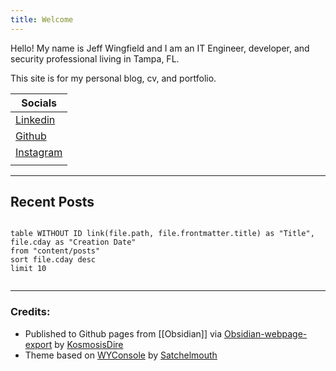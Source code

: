 ```yaml
---
title: Welcome
---
```

Hello! My name is Jeff Wingfield and I am an IT Engineer, developer, and security professional living in Tampa, FL.

This site is for my personal blog, cv, and portfolio.

| Socials                                                              |
| -------------------------------------------------------------------- |
| [Linkedin](https://www.linkedin.com/in/jeffrey-wingfield-a8a2b9155/) |
| [Github](https://github.com/wingfieldjeff)                           |
| [Instagram](https://www.instagram.com/wingfieldjeffmakes/)           |
|                                                                      |

---
## Recent Posts
```dataview

table WITHOUT ID link(file.path, file.frontmatter.title) as "Title", file.cday as "Creation Date"
from "content/posts"
sort file.cday desc
limit 10


```

---
### Credits:
- Published to Github pages from [[Obsidian]] via [Obsidian-webpage-export](https://github.com/KosmosisDire/obsidian-webpage-export) by [KosmosisDire](https://github.com/KosmosisDire)
- Theme based on [WYConsole](https://github.com/Satchelmouth/Obsidian-Theme-WYConsole) by [Satchelmouth](https://github.com/Satchelmouth) 